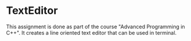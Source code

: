 # TextEditor
This assignment is done as part of the course "Advanced Programming in C++". It creates a line oriented text editor that can be used in terminal.
